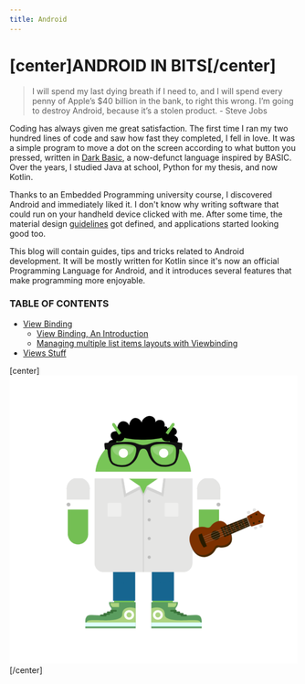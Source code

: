 ```yaml
---
title: Android
---
```


# [center]ANDROID IN BITS[/center]

> I will spend my last dying breath if I need to, and I will spend every penny of Apple’s $40 billion in the bank, to right this wrong. I’m going to destroy Android, because it’s a stolen product. - Steve Jobs

Coding has always given me great satisfaction. The first time I ran my two hundred lines of code and saw how fast they completed, I fell in love. It was a simple program to move a dot on the screen according to what button you pressed, written in [Dark Basic](https://www.thegamecreators.com/product/dark-basic-pro-open-source), a now-defunct language inspired by BASIC. Over the years, I studied Java at school, Python for my thesis, and now Kotlin. 

Thanks to an Embedded Programming university course, I discovered Android and immediately liked it. I don't know why writing software that could run on your handheld device clicked with me. After some time, the material design [guidelines](https://material.io/design/) got defined, and applications started looking good too.

This blog will contain guides, tips and tricks related to Android development. It will be mostly written for Kotlin since it's now an official Programming Language for Android, and it introduces several features that make programming more enjoyable.

### TABLE OF CONTENTS

* [View Binding](viewbinding/)
    * [View Binding, An Introduction](viewbinding/introduction)
    * [Managing multiple list items layouts with Viewbinding](viewbinding/viewbinding-for-lists)
* [Views Stuff](views/)

[center]
![Avatar](avatar_02_01.png?resize=400)
[/center]
